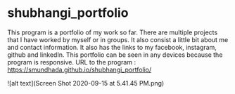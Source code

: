 # shubhangi_portfolio

This program is a portfolio of my work so far. There are multiple projects that I have worked by myself or in groups. It also consist a little bit about me and contact information. It also has the links to my facebook, instagram, github and linkedIn. This portfolio can be seen in any devices because the program is responsive. URL to the program : https://smundhada.github.io/shubhangi_portfolio/

![alt text](Screen Shot 2020-09-15 at 5.41.45 PM.png)